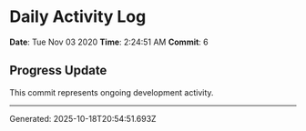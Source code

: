 # Daily Activity Log

**Date**: Tue Nov 03 2020
**Time**: 2:24:51 AM
**Commit**: 6

## Progress Update

This commit represents ongoing development activity.

---
Generated: 2025-10-18T20:54:51.693Z
